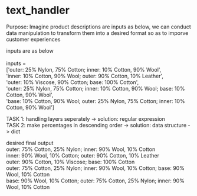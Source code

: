 # text_handler

Purpose: Imagine product descriptions are inputs as below, we can conduct data manipulation to transform them into a desired format so as to imporve customer experiences

inputs are as below<br/><br/>
inputs = <br/>
           ['outer: 25% Nylon, 75% Cotton; inner: 10% Cotton, 90% Wool', <br/>
           'inner: 10% Cotton, 90% Wool; outer: 90% Cotton, 10% Leather',<br/>
           'outer: 10% Viscose, 90% Cotton; base: 100% Cotton',<br/>
           'outer: 25% Nylon, 75% Cotton; inner: 10% Cotton, 90% Wool; base: 10% Cotton, 90% Wool',<br/>
           'base: 10% Cotton, 90% Wool; outer: 25% Nylon, 75% Cotton; inner: 10% Cotton, 90% Wool']<br/>

TASK 1: handling layers seperately -> solution: regular expression<br/>
TASK 2: make percentages in descending order -> solution: data structure -> dict<br/>


desired final output<br/>
outer: 75% Cotton, 25% Nylon; inner: 90% Wool, 10% Cotton<br/>
inner: 90% Wool, 10% Cotton; outer: 90% Cotton, 10% Leather<br/>
outer: 90% Cotton, 10% Viscose; base: 100% Cotton<br/>
outer: 75% Cotton, 25% Nylon; inner: 90% Wool, 10% Cotton; base: 90% Wool, 10% Cotton<br/>
base: 90% Wool, 10% Cotton; outer: 75% Cotton, 25% Nylon; inner: 90% Wool, 10% Cotton<br/>
